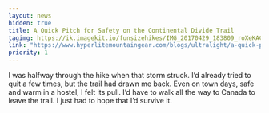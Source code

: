 ```yaml
---
layout: news
hidden: true
title: A Quick Pitch for Safety on the Continental Divide Trail
tagimg: https://ik.imagekit.io/funsizehikes/IMG_20170429_183809_roXeKAC4O7.jpg?tr=w-320
link: "https://www.hyperlitemountaingear.com/blogs/ultralight/a-quick-pitch-for-safety-on-the-continental-divide-trail"
priority: 1
---
```


I was halfway through the hike when that storm struck. I’d already tried to quit a few times, but the trail had drawn me back. Even on town days, safe and warm in a hostel, I felt its pull. I’d have to walk all the way to Canada to leave the trail. I just had to hope that I’d survive it.
